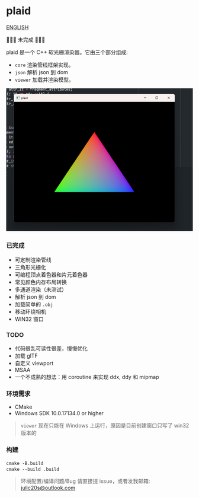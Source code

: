 # plaid

[ENGLISH](README-EN.md)

🚧🚧🚧 未完成 🚧🚧🚧

plaid 是一个 C++ 软光栅渲染器。它由三个部分组成:
* `core` 渲染管线框架实现。
* `json` 解析 json 到 dom
* `viewer` 加载并渲染模型。

![Hello triangle!](screenshot/screenshot_triangle.png)

### 已完成
* 可定制渲染管线
* 三角形光栅化
* 可编程顶点着色器和片元着色器
* 常见颜色内存布局转换
* 多通道渲染（未测试）
* 解析 json 到 dom
* 加载简单的 `.obj`
* 移动环绕相机
* WIN32 窗口

### TODO
* 代码很乱可读性很差，慢慢优化
* 加载 glTF
* 自定义 viewport
* MSAA
* 一个不成熟的想法：用 coroutine 来实现 ddx, ddy 和 mipmap

### 环境需求
* CMake
* Windows SDK 10.0.17134.0 or higher
> `viewer` 现在只能在 Windows 上运行，原因是目前创建窗口只写了 win32 版本的

### 构建
```
cmake -B.build
cmake --build .build
```

> 环境配置/编译问题/Bug 请直接提 issue，或者发我邮箱: julic20s@outlook.com
